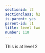 ```yaml
---
sectionid: l2
sectionclass: h2
is-parent: yes
parent-id: l1
title: level two
number: 110
---
```

This is at level 2